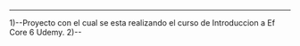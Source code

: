 ------
1)--Proyecto con el cual se esta realizando el curso de Introduccion a Ef Core 6 Udemy.
2)--
